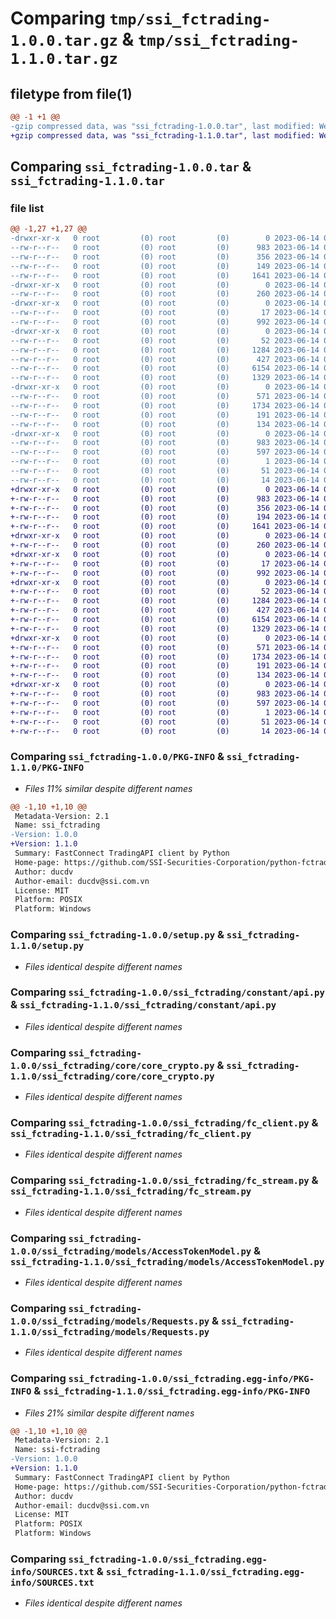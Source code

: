 # Comparing `tmp/ssi_fctrading-1.0.0.tar.gz` & `tmp/ssi_fctrading-1.1.0.tar.gz`

## filetype from file(1)

```diff
@@ -1 +1 @@
-gzip compressed data, was "ssi_fctrading-1.0.0.tar", last modified: Wed Jun 14 02:46:12 2023, max compression
+gzip compressed data, was "ssi_fctrading-1.1.0.tar", last modified: Wed Jun 14 03:59:13 2023, max compression
```

## Comparing `ssi_fctrading-1.0.0.tar` & `ssi_fctrading-1.1.0.tar`

### file list

```diff
@@ -1,27 +1,27 @@
-drwxr-xr-x   0 root         (0) root         (0)        0 2023-06-14 02:46:12.816758 ssi_fctrading-1.0.0/
--rw-r--r--   0 root         (0) root         (0)      983 2023-06-14 02:46:12.816758 ssi_fctrading-1.0.0/PKG-INFO
--rw-r--r--   0 root         (0) root         (0)      356 2023-06-14 02:46:04.000000 ssi_fctrading-1.0.0/README.md
--rw-r--r--   0 root         (0) root         (0)      149 2023-06-14 02:46:12.816758 ssi_fctrading-1.0.0/setup.cfg
--rw-r--r--   0 root         (0) root         (0)     1641 2023-06-14 02:46:04.000000 ssi_fctrading-1.0.0/setup.py
-drwxr-xr-x   0 root         (0) root         (0)        0 2023-06-14 02:46:12.812758 ssi_fctrading-1.0.0/ssi_fctrading/
--rw-r--r--   0 root         (0) root         (0)      260 2023-06-14 02:46:10.000000 ssi_fctrading-1.0.0/ssi_fctrading/__init__.py
-drwxr-xr-x   0 root         (0) root         (0)        0 2023-06-14 02:46:12.816758 ssi_fctrading-1.0.0/ssi_fctrading/constant/
--rw-r--r--   0 root         (0) root         (0)       17 2023-06-14 02:46:04.000000 ssi_fctrading-1.0.0/ssi_fctrading/constant/__init__.py
--rw-r--r--   0 root         (0) root         (0)      992 2023-06-14 02:46:04.000000 ssi_fctrading-1.0.0/ssi_fctrading/constant/api.py
-drwxr-xr-x   0 root         (0) root         (0)        0 2023-06-14 02:46:12.816758 ssi_fctrading-1.0.0/ssi_fctrading/core/
--rw-r--r--   0 root         (0) root         (0)       52 2023-06-14 02:46:04.000000 ssi_fctrading-1.0.0/ssi_fctrading/core/__init__.py
--rw-r--r--   0 root         (0) root         (0)     1284 2023-06-14 02:46:04.000000 ssi_fctrading-1.0.0/ssi_fctrading/core/core_crypto.py
--rw-r--r--   0 root         (0) root         (0)      427 2023-06-14 02:46:04.000000 ssi_fctrading-1.0.0/ssi_fctrading/core/core_helper.py
--rw-r--r--   0 root         (0) root         (0)     6154 2023-06-14 02:46:04.000000 ssi_fctrading-1.0.0/ssi_fctrading/fc_client.py
--rw-r--r--   0 root         (0) root         (0)     1329 2023-06-14 02:46:04.000000 ssi_fctrading-1.0.0/ssi_fctrading/fc_stream.py
-drwxr-xr-x   0 root         (0) root         (0)        0 2023-06-14 02:46:12.816758 ssi_fctrading-1.0.0/ssi_fctrading/models/
--rw-r--r--   0 root         (0) root         (0)      571 2023-06-14 02:46:04.000000 ssi_fctrading-1.0.0/ssi_fctrading/models/AccessTokenModel.py
--rw-r--r--   0 root         (0) root         (0)     1734 2023-06-14 02:46:04.000000 ssi_fctrading-1.0.0/ssi_fctrading/models/Requests.py
--rw-r--r--   0 root         (0) root         (0)      191 2023-06-14 02:46:04.000000 ssi_fctrading-1.0.0/ssi_fctrading/models/Responses.py
--rw-r--r--   0 root         (0) root         (0)      134 2023-06-14 02:46:04.000000 ssi_fctrading-1.0.0/ssi_fctrading/models/__init__.py
-drwxr-xr-x   0 root         (0) root         (0)        0 2023-06-14 02:46:12.812758 ssi_fctrading-1.0.0/ssi_fctrading.egg-info/
--rw-r--r--   0 root         (0) root         (0)      983 2023-06-14 02:46:12.000000 ssi_fctrading-1.0.0/ssi_fctrading.egg-info/PKG-INFO
--rw-r--r--   0 root         (0) root         (0)      597 2023-06-14 02:46:12.000000 ssi_fctrading-1.0.0/ssi_fctrading.egg-info/SOURCES.txt
--rw-r--r--   0 root         (0) root         (0)        1 2023-06-14 02:46:12.000000 ssi_fctrading-1.0.0/ssi_fctrading.egg-info/dependency_links.txt
--rw-r--r--   0 root         (0) root         (0)       51 2023-06-14 02:46:12.000000 ssi_fctrading-1.0.0/ssi_fctrading.egg-info/requires.txt
--rw-r--r--   0 root         (0) root         (0)       14 2023-06-14 02:46:12.000000 ssi_fctrading-1.0.0/ssi_fctrading.egg-info/top_level.txt
+drwxr-xr-x   0 root         (0) root         (0)        0 2023-06-14 03:59:13.478983 ssi_fctrading-1.1.0/
+-rw-r--r--   0 root         (0) root         (0)      983 2023-06-14 03:59:13.478983 ssi_fctrading-1.1.0/PKG-INFO
+-rw-r--r--   0 root         (0) root         (0)      356 2023-06-14 03:58:43.000000 ssi_fctrading-1.1.0/README.md
+-rw-r--r--   0 root         (0) root         (0)      194 2023-06-14 03:59:13.478983 ssi_fctrading-1.1.0/setup.cfg
+-rw-r--r--   0 root         (0) root         (0)     1641 2023-06-14 03:58:43.000000 ssi_fctrading-1.1.0/setup.py
+drwxr-xr-x   0 root         (0) root         (0)        0 2023-06-14 03:59:13.474983 ssi_fctrading-1.1.0/ssi_fctrading/
+-rw-r--r--   0 root         (0) root         (0)      260 2023-06-14 03:59:11.000000 ssi_fctrading-1.1.0/ssi_fctrading/__init__.py
+drwxr-xr-x   0 root         (0) root         (0)        0 2023-06-14 03:59:13.474983 ssi_fctrading-1.1.0/ssi_fctrading/constant/
+-rw-r--r--   0 root         (0) root         (0)       17 2023-06-14 03:58:43.000000 ssi_fctrading-1.1.0/ssi_fctrading/constant/__init__.py
+-rw-r--r--   0 root         (0) root         (0)      992 2023-06-14 03:58:43.000000 ssi_fctrading-1.1.0/ssi_fctrading/constant/api.py
+drwxr-xr-x   0 root         (0) root         (0)        0 2023-06-14 03:59:13.474983 ssi_fctrading-1.1.0/ssi_fctrading/core/
+-rw-r--r--   0 root         (0) root         (0)       52 2023-06-14 03:58:43.000000 ssi_fctrading-1.1.0/ssi_fctrading/core/__init__.py
+-rw-r--r--   0 root         (0) root         (0)     1284 2023-06-14 03:58:43.000000 ssi_fctrading-1.1.0/ssi_fctrading/core/core_crypto.py
+-rw-r--r--   0 root         (0) root         (0)      427 2023-06-14 03:58:43.000000 ssi_fctrading-1.1.0/ssi_fctrading/core/core_helper.py
+-rw-r--r--   0 root         (0) root         (0)     6154 2023-06-14 03:58:43.000000 ssi_fctrading-1.1.0/ssi_fctrading/fc_client.py
+-rw-r--r--   0 root         (0) root         (0)     1329 2023-06-14 03:58:43.000000 ssi_fctrading-1.1.0/ssi_fctrading/fc_stream.py
+drwxr-xr-x   0 root         (0) root         (0)        0 2023-06-14 03:59:13.478983 ssi_fctrading-1.1.0/ssi_fctrading/models/
+-rw-r--r--   0 root         (0) root         (0)      571 2023-06-14 03:58:43.000000 ssi_fctrading-1.1.0/ssi_fctrading/models/AccessTokenModel.py
+-rw-r--r--   0 root         (0) root         (0)     1734 2023-06-14 03:58:43.000000 ssi_fctrading-1.1.0/ssi_fctrading/models/Requests.py
+-rw-r--r--   0 root         (0) root         (0)      191 2023-06-14 03:58:43.000000 ssi_fctrading-1.1.0/ssi_fctrading/models/Responses.py
+-rw-r--r--   0 root         (0) root         (0)      134 2023-06-14 03:58:43.000000 ssi_fctrading-1.1.0/ssi_fctrading/models/__init__.py
+drwxr-xr-x   0 root         (0) root         (0)        0 2023-06-14 03:59:13.474983 ssi_fctrading-1.1.0/ssi_fctrading.egg-info/
+-rw-r--r--   0 root         (0) root         (0)      983 2023-06-14 03:59:13.000000 ssi_fctrading-1.1.0/ssi_fctrading.egg-info/PKG-INFO
+-rw-r--r--   0 root         (0) root         (0)      597 2023-06-14 03:59:13.000000 ssi_fctrading-1.1.0/ssi_fctrading.egg-info/SOURCES.txt
+-rw-r--r--   0 root         (0) root         (0)        1 2023-06-14 03:59:13.000000 ssi_fctrading-1.1.0/ssi_fctrading.egg-info/dependency_links.txt
+-rw-r--r--   0 root         (0) root         (0)       51 2023-06-14 03:59:13.000000 ssi_fctrading-1.1.0/ssi_fctrading.egg-info/requires.txt
+-rw-r--r--   0 root         (0) root         (0)       14 2023-06-14 03:59:13.000000 ssi_fctrading-1.1.0/ssi_fctrading.egg-info/top_level.txt
```

### Comparing `ssi_fctrading-1.0.0/PKG-INFO` & `ssi_fctrading-1.1.0/PKG-INFO`

 * *Files 11% similar despite different names*

```diff
@@ -1,10 +1,10 @@
 Metadata-Version: 2.1
 Name: ssi_fctrading
-Version: 1.0.0
+Version: 1.1.0
 Summary: FastConnect TradingAPI client by Python
 Home-page: https://github.com/SSI-Securities-Corporation/python-fctrading
 Author: ducdv
 Author-email: ducdv@ssi.com.vn
 License: MIT
 Platform: POSIX
 Platform: Windows
```

### Comparing `ssi_fctrading-1.0.0/setup.py` & `ssi_fctrading-1.1.0/setup.py`

 * *Files identical despite different names*

### Comparing `ssi_fctrading-1.0.0/ssi_fctrading/constant/api.py` & `ssi_fctrading-1.1.0/ssi_fctrading/constant/api.py`

 * *Files identical despite different names*

### Comparing `ssi_fctrading-1.0.0/ssi_fctrading/core/core_crypto.py` & `ssi_fctrading-1.1.0/ssi_fctrading/core/core_crypto.py`

 * *Files identical despite different names*

### Comparing `ssi_fctrading-1.0.0/ssi_fctrading/fc_client.py` & `ssi_fctrading-1.1.0/ssi_fctrading/fc_client.py`

 * *Files identical despite different names*

### Comparing `ssi_fctrading-1.0.0/ssi_fctrading/fc_stream.py` & `ssi_fctrading-1.1.0/ssi_fctrading/fc_stream.py`

 * *Files identical despite different names*

### Comparing `ssi_fctrading-1.0.0/ssi_fctrading/models/AccessTokenModel.py` & `ssi_fctrading-1.1.0/ssi_fctrading/models/AccessTokenModel.py`

 * *Files identical despite different names*

### Comparing `ssi_fctrading-1.0.0/ssi_fctrading/models/Requests.py` & `ssi_fctrading-1.1.0/ssi_fctrading/models/Requests.py`

 * *Files identical despite different names*

### Comparing `ssi_fctrading-1.0.0/ssi_fctrading.egg-info/PKG-INFO` & `ssi_fctrading-1.1.0/ssi_fctrading.egg-info/PKG-INFO`

 * *Files 21% similar despite different names*

```diff
@@ -1,10 +1,10 @@
 Metadata-Version: 2.1
 Name: ssi-fctrading
-Version: 1.0.0
+Version: 1.1.0
 Summary: FastConnect TradingAPI client by Python
 Home-page: https://github.com/SSI-Securities-Corporation/python-fctrading
 Author: ducdv
 Author-email: ducdv@ssi.com.vn
 License: MIT
 Platform: POSIX
 Platform: Windows
```

### Comparing `ssi_fctrading-1.0.0/ssi_fctrading.egg-info/SOURCES.txt` & `ssi_fctrading-1.1.0/ssi_fctrading.egg-info/SOURCES.txt`

 * *Files identical despite different names*

